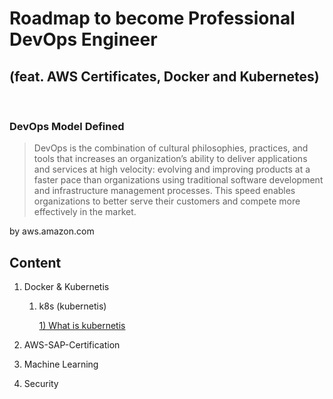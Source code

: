 # Roadmap to become Professional DevOps Engineer

## (feat. AWS Certificates, Docker and Kubernetes)

<br/>

### DevOps Model Defined

> DevOps is the combination of cultural philosophies, practices, and tools that increases an organization’s ability to deliver applications and services at high velocity: evolving and improving products at a faster pace than organizations using traditional software development and infrastructure management processes. This speed enables organizations to better serve their customers and compete more effectively in the market.

by aws.amazon.com

## Content

1. Docker & Kubernetis

   1. k8s (kubernetis)

      [1) What is kubernetis](https://github.com/DeepLearnerSC/aws-sap-certification/tree/master/docker&k8s/k8s/001_what_is_kubernetis)

2. AWS-SAP-Certification

3. Machine Learning

4. Security
